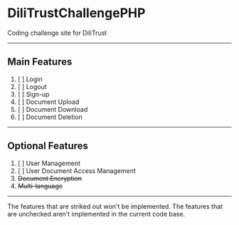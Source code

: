 # DiliTrustChallengePHP
Coding challenge site for DiliTrust

---

## Main Features

1. [ ] Login
2. [ ] Logout
3. [ ] Sign-up
4. [ ] Document Upload
5. [ ] Document Download
6. [ ] Document Deletion

---

## Optional Features

1. [ ] User Management
2. [ ] User Document Access Management
3. ~~Document Encryption~~
4. ~~Multi-language~~

---

The features that are striked out won't be implemented. 
The features that are unchecked aren't implemented in the current code base.

